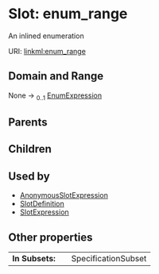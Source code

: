 
# Slot: enum_range

An inlined enumeration

URI: [linkml:enum_range](https://w3id.org/linkml/enum_range)


## Domain and Range

None &#8594;  <sub>0..1</sub> [EnumExpression](EnumExpression.md)

## Parents


## Children


## Used by

 * [AnonymousSlotExpression](AnonymousSlotExpression.md)
 * [SlotDefinition](SlotDefinition.md)
 * [SlotExpression](SlotExpression.md)

## Other properties

|  |  |  |
| --- | --- | --- |
| **In Subsets:** | | SpecificationSubset |
